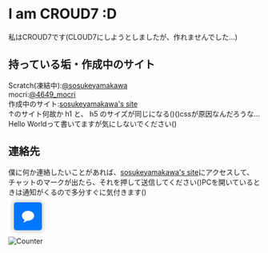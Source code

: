 # I am CROUD7 :D
私はCROUD7です(CLOUD7にしようとしましたが、作れませんでした...)  

持っている垢・作成中のサイト   
---
Scratch(凍結中):[@sosukeyamakawa](https://scratch.mit.edu/users/sosukeyamakawa/)  
mocri:[@4649_mocri](https://mocri.jp/invite/?from_user=4649_mokuri&r=40b4ff12dd)  
作成中のサイト:[sosukeyamakawa's site](https://croud7.github.io/site/)  
↑のサイト何故か h1 と、 h5 のサイズが同じになる()()cssが原因なんだろうな...  
Hello Worldって書いてますが気にしないでください()  

連絡先
---
僕に何か連絡したいことがあれば、[sosukeyamakawa's site](https://croud7.github.io/site/)にアクセスして、  
チャットのマークが出たら、それを押して送信してください()PCを開いているときは通知がくるので多分すぐに気付きます()  
![Alt text](chaticon.png)  
![Counter](http://www.rays-counter.com/d510_f6_022/62cabdedda2ab/)
